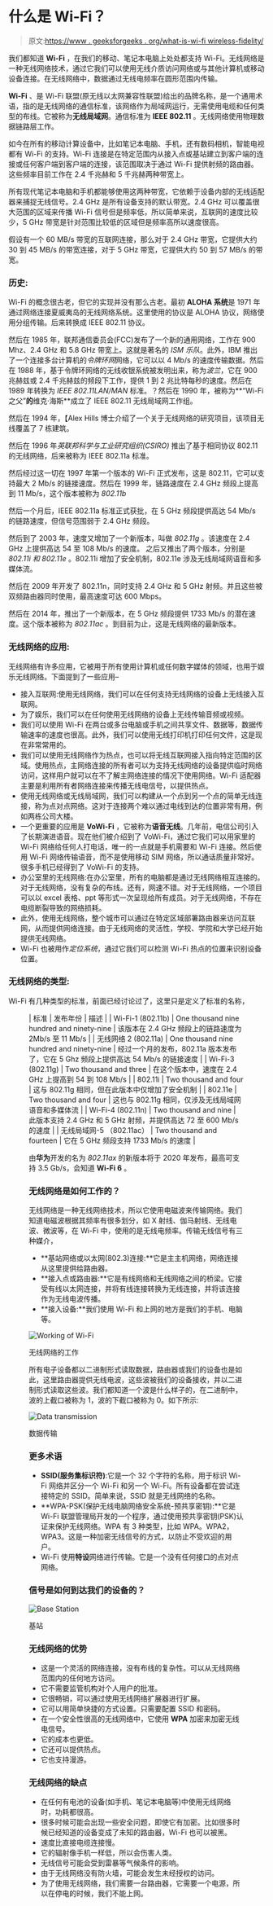 # 什么是 Wi-Fi？

> 原文:[https://www . geeksforgeeks . org/what-is-wi-fi wireless-fidelity/](https://www.geeksforgeeks.org/what-is-wi-fiwireless-fidelity/)

我们都知道 **Wi-Fi** ，在我们的移动、笔记本电脑上处处都支持 Wi-Fi。无线网络是一种无线网络技术，通过它我们可以使用无线介质访问网络或与其他计算机或移动设备连接。在无线网络中，数据通过无线电频率在圆形范围内传输。

**Wi-Fi** 、是 Wi-Fi 联盟(原无线以太网兼容性联盟)给出的品牌名称，是一个通用术语，指的是无线网络的通信标准，该网络作为局域网运行，无需使用电缆和任何类型的布线。它被称为**无线局域网**。通信标准为 **IEEE 802.11** 。无线网络使用物理数据链路层工作。

如今在所有的移动计算设备中，比如笔记本电脑、手机，还有数码相机，智能电视都有 Wi-Fi 的支持。Wi-Fi 连接是在特定范围内从接入点或基站建立到客户端的连接或任何客户端到客户端的连接，该范围取决于通过 Wi-Fi 提供射频的路由器。这些频率目前工作在 2.4 千兆赫和 5 千兆赫两种带宽上。

所有现代笔记本电脑和手机都能够使用这两种带宽，它依赖于设备内部的无线适配器来捕捉无线信号。2.4 GHz 是所有设备支持的默认带宽。2.4 GHz 可以覆盖很大范围的区域来传播 Wi-Fi 信号但是频率低，所以简单来说，互联网的速度比较少，5 GHz 带宽是针对范围比较低的区域但是频率高所以速度很高。

假设有一个 60 MB/s 带宽的互联网连接，那么对于 2.4 GHz 带宽，它提供大约 30 到 45 MB/s 的带宽连接，对于 5 GHz 带宽，它提供大约 50 到 57 MB/s 的带宽。

### 历史:

Wi-Fi 的概念很古老，但它的实现并没有那么古老。最初 **ALOHA 系统**是 1971 年通过网络连接夏威夷岛的无线网络系统。这里使用的协议是 ALOHA 协议，网络使用分组传输。后来转换成 IEEE 802.11 协议。

然后在 1985 年，联邦通信委员会(FCC)发布了一个新的通用网络，工作在 900 Mhz、2.4 GHz 和 5.8 GHz 带宽上。这就是著名的 *ISM 乐队*。此外，IBM 推出了一个连接多台计算机的*令牌环网*网络，它可以以 4 Mb/s 的速度传输数据。然后在 1988 年，基于令牌环网络的无线收银系统被发明出来，称为*波兰*，它在 900 兆赫兹或 2.4 千兆赫兹的频段下工作，提供 1 到 2 兆比特每秒的速度。然后在 1989 年转换为 *IEEE 802.11LAN/MAN* 标准。？然后在 1990 年，被称为**“Wi-Fi 之父”**的**维克·海斯**成立了 IEEE 802.11 无线局域网工作组。

然后在 1994 年，【Alex Hills 博士介绍了一个关于无线网络的研究项目，该项目无线覆盖了 7 栋建筑。

然后在 1996 年*英联邦科学与工业研究组织(CSIRO)* 推出了基于相同协议 802.11 的无线网络，后来被称为 IEEE 802.11a 标准。

然后经过这一切在 1997 年第一个版本的 Wi-Fi 正式发布，这是 802.11，它可以支持最大 2 Mb/s 的链接速度。然后在 1999 年，链路速度在 2.4 GHz 频段上提高到 11 Mb/s，这个版本被称为 *802.11b*

然后一个月后，IEEE 802.11a 标准正式获批，在 5 GHz 频段提供高达 54 Mb/s 的链路速度，但信号范围弱于 2.4 GHz 频段。

然后到了 2003 年，速度又增加了一个新版本，叫做 *802.11g* 。该速度在 2.4 GHz 上提供高达 54 至 108 Mb/s 的速度。
之后又推出了两个版本，分别是 *802.11i 和 802.11e* 。802.11i 增加了安全机制，802.11e 涉及无线局域网语音和多媒体流。

然后在 2009 年开发了 802.11n，同时支持 2.4 GHz 和 5 GHz 射频。并且这些被双频路由器同时使用，最高速度可达 600 Mbps。

然后在 2014 年，推出了一个新版本，在 5 GHz 频段提供 1733 Mb/s 的潜在速度。这个版本被称为 *802.11ac* 。到目前为止，这是无线网络的最新版本。

### 无线网络的应用:

无线网络有许多应用，它被用于所有使用计算机或任何数字媒体的领域，也用于娱乐无线网络。下面提到了一些应用–

*   接入互联网:使用无线网络，我们可以在任何支持无线网络的设备上无线接入互联网。
*   为了娱乐，我们可以在任何使用无线网络的设备上无线传输音频或视频。
*   我们可以使用 Wi-Fi 在两台或多台电脑或手机之间共享文件、数据等，数据传输速率的速度也很高。此外，我们可以使用无线打印机打印任何文件，这是现在非常常用的。
*   我们可以使用无线网络作为热点，也可以将无线互联网接入指向特定范围的区域。使用热点，主网络连接的所有者可以为支持无线网络的设备提供临时网络访问，这样用户就可以在不了解主网络连接的情况下使用网络。Wi-Fi 适配器主要是利用所有者网络连接来传播无线电信号，以提供热点。
*   使用无线网络或无线局域网，我们可以构建从一个点到另一个点的简单无线连接，称为点对点网络。这对于连接两个难以通过电线到达的位置非常有用，例如两栋公司大楼。
*   一个更重要的应用是 **VoWi-Fi** ，它被称为**语音无线**。几年前，电信公司引入了长期演进语音。现在他们被介绍到了 VoWi-Fi，通过它我们可以用家里的 Wi-Fi 网络给任何人打电话，唯一的一点就是手机需要和 Wi-Fi 连接。然后使用 Wi-Fi 网络传输语音，而不是使用移动 SIM 网络，所以通话质量非常好。很多手机已经得到了 VoWi-Fi 的支持。
*   办公室里的无线网络:在办公室里，所有的电脑都是通过无线网络相互连接的。对于无线网络，没有复杂的布线。还有，网速不错。对于无线网络，一个项目可以以 excel 表格、ppt 等形式一次呈现给所有成员。对于无线网络，不存在电缆断裂导致的网络损耗。
*   此外，使用无线网络，整个城市可以通过在特定区域部署路由器来访问互联网，从而提供网络连接。由于无线网络的灵活性，学校、学院和大学已经开始提供无线网络。
*   Wi-Fi 也被用作*定位系统*，通过它我们可以检测 Wi-Fi 热点的位置来识别设备位置。

### 无线网络的类型:

Wi-Fi 有几种类型的标准，前面已经讨论过了，这里只是定义了标准的名称，

<figure class="table">

| 标准 | 发布年份 | 描述 |
| Wi-Fi-1 (802.11b) | One thousand nine hundred and ninety-nine | 该版本在 2.4 GHz 频段上的链路速度为 2Mb/s 至 11 Mb/s |
| 无线网络 2 (802.11a) | One thousand nine hundred and ninety-nine | 经过一个月的发布，802.11a 版本发布了，它在 5 Ghz 频段上提供高达 54 Mb/s 的链接速度 |
| Wi-Fi-3 (802.11g) | Two thousand and three | 在这个版本中，速度在 2.4 GHz 上提高到 54 到 108 Mb/s |
| 802.11i | Two thousand and four | 这与 802.11g 相同，但在此版本中仅增加了安全机制 |
| 802.11e | Two thousand and four | 这也与 802.11g 相同，仅涉及无线局域网语音和多媒体流 |
| Wi-Fi-4 (802.11n) | Two thousand and nine | 此版本支持 2.4 GHz 和 5 GHz 射频，并提供高达 72 至 600 Mb/s 的速度 |
| 无线局域网-5 （802.11ac） | Two thousand and fourteen | 它在 5 GHz 频段支持 1733 Mb/s 的速度 |

由**华为**开发的名为 *802.11ax* 的新版本将于 2020 年发布，最高可支持 3.5 Gb/s，会知道 **Wi-Fi 6** 。

### 无线网络是如何工作的？

无线网络是一种无线网络技术，所以它使用电磁波来传输网络。我们知道电磁波根据其频率有很多划分，如 X 射线、伽马射线、无线电波、微波等，在 Wi-Fi 中，使用的是无线电频率。传输无线信号有三种媒介，

*   **基站网络或以太网(802.3)连接:**它是主主机网络，网络连接从这里提供给路由器。
*   **接入点或路由器:**它是有线网络和无线网络之间的桥梁。它接受有线以太网连接，并将有线连接转换为无线连接，并将该连接作为无线电波传播。
*   **接入设备:**我们使用 Wi-Fi 和上网的地方是我们的手机、电脑等。

![Working of Wi-Fi](img/d3607f2c491e282dcce99db4d15cf5a2.png)

无线网络的工作

所有电子设备都以二进制形式读取数据，路由器或我们的设备也是如此，这里路由器提供无线电波，这些波被我们的设备接收，并以二进制形式读取这些波。我们都知道一个波是什么样子的，在二进制中，波的上截口被称为 1，波的下截口被称为 0。如下所示:

![Data transmission](img/3f5405f368f8feed39ee9f1725522afe.png)

数据传输

### **更多术语**

*   **SSID(服务集标识符)**:它是一个 32 个字符的名称，用于标识 Wi-Fi 网络并区分一个 Wi-Fi 和另一个 Wi-Fi。所有设备都在尝试连接特定的 SSID。简单来说，SSID 就是无线网络的名称。
*   **WPA-PSK(保护无线电脑网络安全系统-预共享密钥):**它是 Wi-Fi 联盟管理局开发的一个程序，通过使用预共享密钥(PSK)认证来保护无线网络。WPA 有 3 种类型，比如 WPA。WPA2，WPA3。这是一种加密无线信号的方式，以防止不受欢迎的用户。
*   Wi-Fi 使用**特设**网络进行传输。它是一个没有任何接口的点对点网络。

### **信号是如何到达我们的设备的？**

![Base Station](img/610d6818acef221584833f5dc89be500.png)

基站

### 无线网络的优势

*   这是一个灵活的网络连接，没有布线的复杂性。可以从无线网络范围内的任何地方访问。
*   它不需要监管机构对个人用户的批准。
*   它很畅销，可以通过使用无线网络扩展器进行扩展。
*   它可以用简单快捷的方式设置。只需要配置 SSID 和密码。
*   在一个安全性很高的无线网络中，它使用 **WPA** 加密来加密无线电信号。
*   它的成本也更低。
*   它还可以提供热点。
*   它也支持漫游。

### 无线网络的缺点

*   在任何有电池的设备(如手机、笔记本电脑等)中使用无线网络时，功耗都很高。
*   很多时候可能会出现一些安全问题，即使它有加密。比如很多时候已经知道的设备变成了未知的路由器，Wi-Fi 也可以被黑。
*   速度比直接电缆连接慢。
*   它的辐射像手机一样低，所以会伤害人类。
*   无线信号可能会受到雷暴等气候条件的影响。
*   由于无线网络没有防火墙，可能会发生未经授权的访问。
*   为了使用无线网络，我们需要一台路由器，它需要一个电源，所以在停电的时候，我们不能上网。

</figure>
